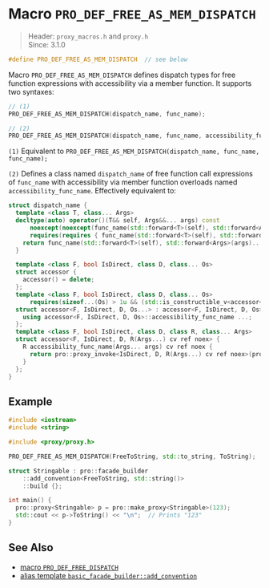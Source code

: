 # Macro `PRO_DEF_FREE_AS_MEM_DISPATCH`

> Header: `proxy_macros.h` and `proxy.h`  
> Since: 3.1.0

```cpp
#define PRO_DEF_FREE_AS_MEM_DISPATCH  // see below
```

Macro `PRO_DEF_FREE_AS_MEM_DISPATCH` defines dispatch types for free function expressions with accessibility via a member function. It supports two syntaxes:

```cpp
// (1)
PRO_DEF_FREE_AS_MEM_DISPATCH(dispatch_name, func_name);

// (2)
PRO_DEF_FREE_AS_MEM_DISPATCH(dispatch_name, func_name, accessibility_func_name);
```

`(1)` Equivalent to `PRO_DEF_FREE_AS_MEM_DISPATCH(dispatch_name, func_name, func_name);`

`(2)` Defines a class named `dispatch_name` of free function call expressions of `func_name` with accessibility via member function overloads named `accessibility_func_name`. Effectively equivalent to:

```cpp
struct dispatch_name {
  template <class T, class... Args>
  decltype(auto) operator()(T&& self, Args&&... args) const
      noexcept(noexcept(func_name(std::forward<T>(self), std::forward<Args>(args)...)))
      requires(requires { func_name(std::forward<T>(self), std::forward<Args>(args)...); }) {
    return func_name(std::forward<T>(self), std::forward<Args>(args)...);
  }

  template <class F, bool IsDirect, class D, class... Os>
  struct accessor {
    accessor() = delete;
  };
  template <class F, bool IsDirect, class D, class... Os>
      requires(sizeof...(Os) > 1u && (std::is_constructible_v<accessor<F, IsDirect, D, Os>> && ...))
  struct accessor<F, IsDirect, D, Os...> : accessor<F, IsDirect, D, Os>... {
    using accessor<F, IsDirect, D, Os>::accessibility_func_name ...;
  };
  template <class F, bool IsDirect, class D, class R, class... Args>
  struct accessor<F, IsDirect, D, R(Args...) cv ref noex> {
    R accessibility_func_name(Args... args) cv ref noex {
      return pro::proxy_invoke<IsDirect, D, R(Args...) cv ref noex>(pro::access_proxy<F>(std::forward<accessor cv ref>(*this)), std::forward<Args>(args)...);
    }
  };
}
```

## Example

```cpp
#include <iostream>
#include <string>

#include <proxy/proxy.h>

PRO_DEF_FREE_AS_MEM_DISPATCH(FreeToString, std::to_string, ToString);

struct Stringable : pro::facade_builder
    ::add_convention<FreeToString, std::string()>
    ::build {};

int main() {
  pro::proxy<Stringable> p = pro::make_proxy<Stringable>(123);
  std::cout << p->ToString() << "\n";  // Prints "123"
}
```

## See Also

- [macro `PRO_DEF_FREE_DISPATCH`](PRO_DEF_FREE_DISPATCH.md)
- [alias template `basic_facade_builder::add_convention`](basic_facade_builder/add_convention.md)
